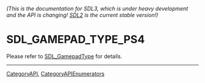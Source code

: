 ###### (This is the documentation for SDL3, which is under heavy development and the API is changing! [SDL2](https://wiki.libsdl.org/SDL2/) is the current stable version!)
# SDL_GAMEPAD_TYPE_PS4

Please refer to [SDL_GamepadType](SDL_GamepadType) for details.

----
[CategoryAPI](CategoryAPI), [CategoryAPIEnumerators](CategoryAPIEnumerators)

